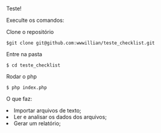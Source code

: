 # 
Teste!

Execulte os comandos:

Clone o repositório

    $git clone git@github.com:wwwillian/teste_checklist.git

Entre na pasta
    
    $ cd teste_checklist
    
Rodar o php    
    
    $ php index.php

O que faz:
<li>Importar arquivos de texto;</li>
<li>Ler e analisar os dados dos arquivos;</li>
<li>Gerar um relatório;</li>